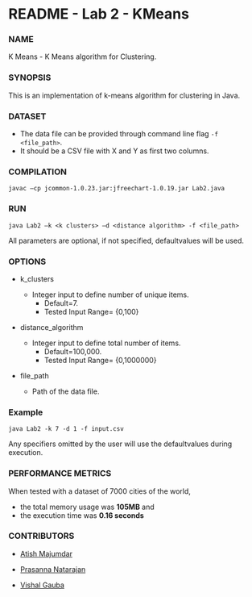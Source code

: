# README - Lab 2 - KMeans

### **NAME**

K Means - K Means algorithm for Clustering.

### **SYNOPSIS**

This is an implementation of k-means algorithm for clustering in Java.

### **DATASET**

- The data file can be provided through command line flag `-f <file_path>`.
- It should be a CSV file with X and Y as first two columns.

### **COMPILATION**

`javac –cp jcommon-1.0.23.jar:jfreechart-1.0.19.jar Lab2.java`

### **RUN**

`java Lab2 –k <k clusters> –d <distance algorithm> -f <file_path> `

All parameters are optional, if not specified, defaultvalues will be used.

### **OPTIONS**

- k_clusters

  - Integer input to define number of unique items. 
    - Default=7.
    - Tested Input Range= {0,100}
- distance_algorithm

  - Integer input to define total number of items.
    - Default=100,000. 
    - Tested Input Range= {0,1000000}

- file_path

  - Path of the data file.


### **Example**

`java Lab2 -k 7 -d 1 -f input.csv`

Any specifiers omitted by the user will use the defaultvalues during execution.

### **PERFORMANCE METRICS**

When tested with a dataset of 7000 cities of the world, 

- the total memory usage was **105MB** and 
- the execution time was **0.16 seconds**



### **CONTRIBUTORS**

- [Atish Majumdar](//github.com/atish-maj) 

- [Prasanna Natarajan](//github.com/PrasannaNatarajan)

- [Vishal Gauba](//github.com/FlameFractal)

  ​